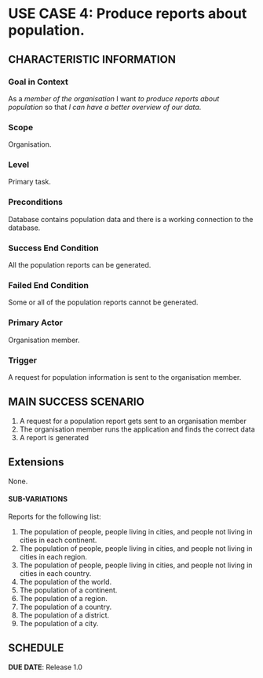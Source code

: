 # USE CASE 4: Produce reports about population.

## CHARACTERISTIC INFORMATION

### Goal in Context

As a *member of the organisation* I want *to produce reports about population* so that *I can have a better overview of our data*.

### Scope

Organisation.

### Level

Primary task.

### Preconditions

Database contains population data and there is a working connection to the database.

### Success End Condition

All the population reports can be generated.

### Failed End Condition

Some or all of the population reports cannot be generated.

### Primary Actor

Organisation member.

### Trigger

A request for population information is sent to the organisation member.

## MAIN SUCCESS SCENARIO

1. A request for a population report gets sent to an organisation member
2. The organisation member runs the application and finds the correct data
3. A report is generated

## Extensions

None.

#### SUB-VARIATIONS

Reports for the following list:
1. The population of people, people living in cities, and people not living in cities in each continent.
2. The population of people, people living in cities, and people not living in cities in each region.
3. The population of people, people living in cities, and people not living in cities in each country.
4. The population of the world.
5. The population of a continent.
6. The population of a region.
7. The population of a country.
8. The population of a district.
9. The population of a city.

## SCHEDULE

**DUE DATE**: Release 1.0
